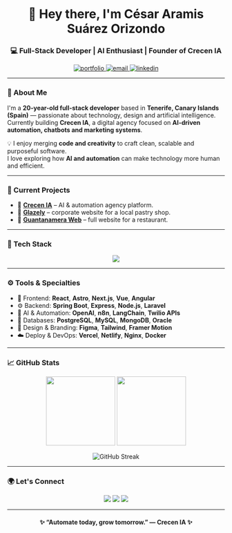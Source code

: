 <!-- Banner principal -->
<h1 align="center">👋 Hey there, I'm <strong>César Aramis Suárez Orizondo</strong></h1>
<h3 align="center">💻 Full-Stack Developer | AI Enthusiast | Founder of Crecen IA</h3>

<p align="center">
  <a href="https://ceradev.com" target="_blank">
    <img src="https://img.shields.io/badge/Portfolio-cera.dev-3d2bff?style=for-the-badge&logo=vercel&logoColor=white" alt="portfolio"/>
  </a>
  <a href="mailto:suarezorizondocesararamis@gmail.com">
    <img src="https://img.shields.io/badge/Email-Contact-blueviolet?style=for-the-badge&logo=gmail&logoColor=white" alt="email"/>
  </a>
  <a href="https://www.linkedin.com/in/césar-aramis-suárez-orizondo" target="_blank">
    <img src="https://img.shields.io/badge/LinkedIn-Profile-6b7aff?style=for-the-badge&logo=linkedin&logoColor=white" alt="linkedin"/>
  </a>
</p>

---

### 🧠 About Me

I'm a **20-year-old full-stack developer** based in **Tenerife, Canary Islands (Spain)** — passionate about technology, design and artificial intelligence.  
Currently building **Crecen IA**, a digital agency focused on **AI-driven automation, chatbots and marketing systems**.

💡 I enjoy merging **code and creativity** to craft clean, scalable and purposeful software.  
I love exploring how **AI and automation** can make technology more human and efficient.

---

### 🔭 Current Projects
- 🧩 **[Crecen IA](https://github.com/crecen-ia)** – AI & automation agency platform.  
- 🍰 **[Glazely](https://github.com/ceradev/glazely)** – corporate website for a local pastry shop.  
- 🍗 **[Guantanamera Web](https://github.com/ceradev/bar-guantanamera-web)** – full website for a restaurant.  

---

### 🧰 Tech Stack
<p align="center">
  <img src="https://skillicons.dev/icons?i=html,css,js,ts,react,nextjs,vue,astro,angular,tailwind,bootstrap,nodejs,express,java,spring,python,php,laravel,postgres,mysql,mongodb,nginx,docker,git,figma,linux" />
</p>

---

### ⚙️ Tools & Specialties
- 🚀 Frontend: **React**, **Astro**, **Next.js**, **Vue**, **Angular**  
- ⚙️ Backend: **Spring Boot**, **Express**, **Node.js**, **Laravel**  
- 🤖 AI & Automation: **OpenAI**, **n8n**, **LangChain**, **Twilio APIs**  
- 💾 Databases: **PostgreSQL**, **MySQL**, **MongoDB**, **Oracle**  
- 🎨 Design & Branding: **Figma**, **Tailwind**, **Framer Motion**  
- ☁️ Deploy & DevOps: **Vercel**, **Netlify**, **Nginx**, **Docker**

---

### 📈 GitHub Stats
<p align="center">
  <img src="https://github-readme-stats.vercel.app/api?username=ceradev&show_icons=true&theme=tokyonight&hide_border=true" height="160px"/>
  <img src="https://github-readme-stats.vercel.app/api/top-langs/?username=ceradev&layout=compact&theme=tokyonight&hide_border=true" height="160px"/>
</p>

<p align="center">
  <img src="https://github-readme-streak-stats.herokuapp.com?user=ceradev&theme=tokyonight&hide_border=true" alt="GitHub Streak"/>
</p>

---

### 🌍 Let's Connect
<p align="center">
  <a href="https://www.linkedin.com/in/césar-aramis-suárez-orizondo"><img src="https://img.shields.io/badge/LinkedIn-César_Aramis_Suárez_Orizondo-3d2bff?style=for-the-badge&logo=linkedin&logoColor=white"/></a>
  <a href="https://ceradev.com"><img src="https://img.shields.io/badge/Website-cera.dev-6b7aff?style=for-the-badge&logo=vercel&logoColor=white"/></a>
  <a href="mailto:suarezorizondocesararamis@gmail.com"><img src="https://img.shields.io/badge/Email-Contact-8b9aff?style=for-the-badge&logo=gmail&logoColor=white"/></a>
</p>

---

<h4 align="center">✨ “Automate today, grow tomorrow.” — Crecen IA ✨</h4>
